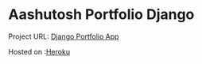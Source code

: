 # Aashutosh Portfolio Django

Project URL: [Django Portfolio App](https://aashutosh-kumar.herokuapp.com)

Hosted on :[Heroku](https://www.heroku.com/)
